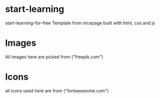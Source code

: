 # start-learning
start-learning-for-free Template from nicepage built with html, css and js

# Images
All images here are picked from ("freepik.com")

# Icons
all icons used here are from ("fontawesome.com")
